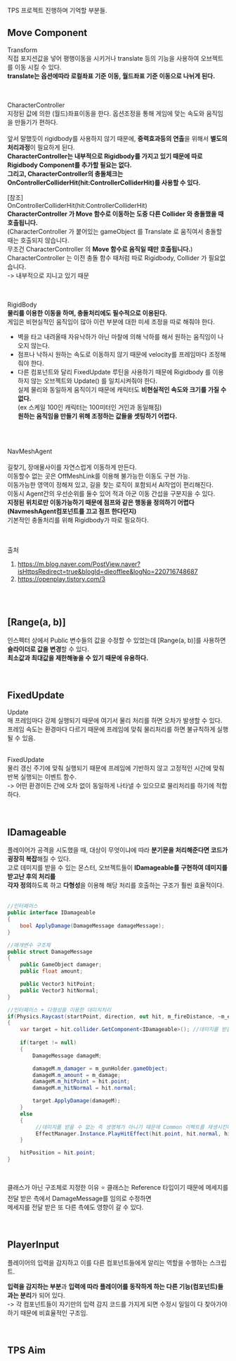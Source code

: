TPS 프로젝트 진행하며 기억할 부분들.<br>

## Move Component
Transform<br>
직접 포지션값을 넣어 평행이동을 시키거나 translate 등의 기능을 사용하여 오브젝트를 이동 시킬 수 있다.<br>
**translate는 옵션에따라 로컬좌표 기준 이동, 월드좌표 기준 이동으로 나뉘게 된다.**<br>
<br>
<br>

CharacterController<br>
지정된 값에 의한 (월드)좌표이동을 한다. 옵션조정을 통해 게임에 맞는 속도와 움직임을 만들기가 편하다.<br>	
앞서 말했듯이 rigidbody를 사용하지 않기 때문에, **중력효과등의 연출**을 위해서 **별도의 처리과정**이 필요하게 된다.<br>
**CharacterController는 내부적으로 Rigidbody를 가지고 있기 때문에 따로 Rigidbody Component를 추가할 필요는 없다.<br>
그리고, CharacterController의 충돌체크는 OnControllerColliderHit(hit:ControllerColliderHit)를 사용할 수 있다.**<br>

[참조]<br>
OnControllerColliderHit(hit:ControllerColliderHit)<br>
**CharacterController 가 Move 함수로 이동하는 도중 다른 Collider 와 충돌했을 때 호출됩니다.**<br>
(CharacterController 가 붙어있는 gameObject 를 Translate 로 움직여서 충돌할 때는 호출되지 않습니다.<br>
무조건 CharacterController 의 **Move 함수로 움직일 때만 호출됩니다.**)<br>
CharacterController 는 이전 충돌 함수 때처럼 따로 Rigidbody, Collider 가 필요없습니다.<br>
-> 내부적으로 지니고 있기 때문<br>
<br>
<br>

RigidBody<br>
**물리를 이용한 이동을 하며, 충돌처리에도 필수적으로 이용된다.**<br>
게임은 비현실적인 움직임이 많아 이런 부분에 대한 미세 조정을 따로 해줘야 한다.<br>
- 벽을 타고 내려올때 자유낙하가 아닌 마찰에 의해 낙하를 해서 원하는 움직임이 나오지 않는다.<br>
- 점프나 낙하시 원하는 속도로 이동하지 않기 때문에 velocity를 프레임마다 조정해줘야 한다.<br>
- 다른 컴포넌트와 달리 FixedUpdate 루틴을 사용하기 때문에 Rigidbody 를 이용하지 않는 오브젝트와 Update() 를 일치시켜줘야 한다.<br>
실제 물리와 동일하게 움직이기 때문에 캐릭터도 **비현실적인 속도와 크기를 가질 수 없다.**<br>
(ex 스케일 100인 캐릭터는 100미터인 거인과 동일해짐)<br>
**원하는 움직임을 만들기 위해 조정하는 값들을 셋팅하기 어렵다.**<br>
<br>
<br>

NavMeshAgent<br>	
길찾기, 장애물사이를 자연스럽게 이동하게 만든다.<br>
이동할수 없는 곳은 OffMeshLink를 이용해 불가능한 이동도 구현 가능.<br>
이동가능한 영역이 정해져 있고, 길을 찾는 로직이 포함되서 AI작업이 편리해진다.<br>
이동시 Agent간의 우선순위를 둘수 있어 적과 아군 이동 간섭을 구분지을 수 있다.<br>
**지정된 위치로만 이동가능하기 때문에 점프와 같은 행동을 정의하기 어렵다(NavmeshAgent컴포넌트를 끄고 점프 한다던지)**<br>
기본적인 충돌처리를 위해 Rigidbody가 따로 필요하다.<br>
<br>
<br>

출처<br>
1. https://m.blog.naver.com/PostView.naver?isHttpsRedirect=true&blogId=dieofflee&logNo=220716748687 <br>
2. https://openplay.tistory.com/3 <br>
<br>
<br>

## [Range(a, b)]
인스펙터 상에서 Public 변수들의 값을 수정할 수 있었는데 [Range(a, b)]를 사용하면 **슬라이더로 값을 변경**할 수 있다.<br>
**최소값과 최대값을 제한해놓을 수 있기 때문에 유용하다.**<br>
<br>
<br>

## FixedUpdate
Update<br>
매 프레임마다 강제 실행되기 때문에 여기서 물리 처리를 하면 오차가 발생할 수 있다.<br>
프레임 속도는 환경마다 다르기 때문에 프레임에 맞춰 물리처리를 하면 불규칙하게 실행될 수 있음.<br>
<br>

FixedUpdate<br>
물리 갱신 주기에 맞춰 실행되기 때문에 프레임에 기반하지 않고 고정적인 시간에 맞춰 반복 실행되는 이벤트 함수.<br>
-> 어떤 환경이든 간에 오차 없이 동일하게 나타낼 수 있으므로 물리처리를 하기에 적합하다.<br>
<br>
<br>

## IDamageable
플레이어가 공격을 시도했을 때, 대상이 무엇이냐에 따라 **분기문을 처리해준다면 코드가 굉장히 복잡**해질 수 있다.<br>
고로 데미지를 받을 수 있는 몬스터, 오브젝트들이 **IDamageable를 구현하여 데미지를 받고난 후의 처리를<br>
각자 정의**하도록 하고 **다형성**을 이용해 해당 처리를 호출하는 구조가 훨씬 효율적이다.<br>
<br>

```c#
//인터페이스
public interface IDamageable
{
    bool ApplyDamage(DamageMessage damageMessage);
}

//매개변수 구조체
public struct DamageMessage
{
    public GameObject damager;
    public float amount;

    public Vector3 hitPoint;
    public Vector3 hitNormal;
}

//인터페이스 + 다형성을 이용한 데미지처리
if(Physics.Raycast(startPoint, direction, out hit, m_fireDistance, ~m_excludeTarget))
{
    var target = hit.collider.GetComponent<IDamageable>(); //데미지를 받을 수 있는 객체인지 판별
            
    if(target != null)
    {
        DamageMessage damageM;

        damageM.m_damager = m_gunHolder.gameObject;
        damageM.m_amount = m_damage;
        damageM.m_hitPoint = hit.point;
        damageM.m_hitNormal = hit.normal;

        target.ApplyDamage(damageM);
    }
    else
    {
         //데미지를 받을 수 없는 즉 생명체가 아니기 때문에 Common 이펙트를 재생시킨다.
         EffectManager.Instance.PlayHitEffect(hit.point, hit.normal, hit.transform);
    }

    hitPosition = hit.point;
}
```
<br>

클래스가 아닌 구조체로 지정한 이유 ⭐
클래스는 Reference 타입이기 때문에 메세지를 전달 받은 측에서 DamageMessage를 임의로 수정하면<br>
메세지를 전달 받은 또 다른 측에도 영향이 갈 수 있다.<br>
<br>
<br>

## PlayerInput
플레이어의 입력을 감지하고 이를 다른 컴포넌트들에게 알리는 역할을 수행하는 스크립트.<br>

**입력을 감지하는 부분**과 **입력에 따라 플레이어를 동작하게 하는 다른 기능(컴포넌트)들과는 분리**가 되어 있다.<br>
-> 각 컴포넌트들이 자기만의 입력 감지 코드를 가지게 되면 수정시 일일이 다 찾아가야 하기 때문에 비효율적인 구조임.<br>
<br>
<br>

## TPS Aim
